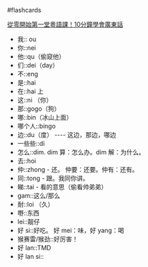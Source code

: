 #flashcards 

[從零開始第一堂粵語課！10分鐘學會廣東話](https:://youtu.be/KI5bKz68_Hk) <!--SR:!2023-02-07-17-46,6,250-->
- 我:: ou <!--SR:!2023-02-07-17-30,6,250-->
- 你::nei <!--SR:!2023-02-12-18-23,10.1,270-->
- 他::qu（偷窥他） <!--SR:!2023-02-06-17-29,5,251-->
- 们::dei（day） <!--SR:!2023-02-07-17-38,6,250-->
- 不::eng <!--SR:!2023-02-16-19-07,11,250-->
- 是::hai <!--SR:!2023-02-14-19-00,9,250-->
- 在::hai 上 <!--SR:!2023-02-16-19-00,11,250-->
- 这::ni （你） <!--SR:!2023-02-06-15-10,5,250-->
- 那::gogo（狗） <!--SR:!2023-02-12-18-23,10.1,271-->
- 哪::bin（冰山上面） <!--SR:!2023-02-06-15-10,5,250-->
- 哪个人::bingo <!--SR:!2023-02-17-19-05,12,250-->
- 边::du（度） ---- 这边，那边，哪边 <!--SR:!2023-02-06-16-06,5,250-->
- 一些些::di  <!--SR:!2023-02-15-18-59,10,251-->
- 怎么::dim.  dim 算：怎么办。dim 解：为什么。 <!--SR:!2023-02-15-19-04,10,250-->
- 去::hoi <!--SR:!2023-02-07-02-01,4.6,230-->
- 仲::zhong - 还。   仲要：还要。仲有：还有。 <!--SR:!2023-02-06-17-24,5,250-->
- 同::tong - 跟。我同你讲。 <!--SR:!2023-02-15-18-59,10,250-->
- 睇::tai - 看的意思（偷看帅弟弟） <!--SR:!2023-02-06-16-54,5,250-->
- gam::这么/那么 <!--SR:!2023-02-06-17-43,5,250-->
- 耐::loi （久） <!--SR:!2023-02-07-17-52,6,250-->
- 嘢::东西 <!--SR:!2023-02-17-19-03,12,250-->
- lei::靓仔 <!--SR:!2023-02-07-17-43,6,250-->
- 好 si::好吃。   好 mei：味，好 yang：喝 <!--SR:!2023-02-12-18-23,10.1,270-->
- 猴赛雷/猴劲::好厉害！ <!--SR:!2023-02-12-18-23,10.1,270-->
- 好 lan::TMD <!--SR:!2023-02-15-18-58,10,250-->
- 好 lan si:: <!--SR:!2023-02-06-17-30,5,250-->